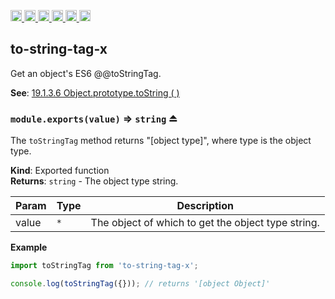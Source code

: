<a
  href="https://travis-ci.org/Xotic750/to-string-tag-x"
  title="Travis status">
<img
  src="https://travis-ci.org/Xotic750/to-string-tag-x.svg?branch=master"
  alt="Travis status" height="18">
</a>
<a
  href="https://david-dm.org/Xotic750/to-string-tag-x"
  title="Dependency status">
<img src="https://david-dm.org/Xotic750/to-string-tag-x/status.svg"
  alt="Dependency status" height="18"/>
</a>
<a
  href="https://david-dm.org/Xotic750/to-string-tag-x?type=dev"
  title="devDependency status">
<img src="https://david-dm.org/Xotic750/to-string-tag-x/dev-status.svg"
  alt="devDependency status" height="18"/>
</a>
<a
  href="https://badge.fury.io/js/to-string-tag-x"
  title="npm version">
<img src="https://badge.fury.io/js/to-string-tag-x.svg"
  alt="npm version" height="18">
</a>
<a
  href="https://www.jsdelivr.com/package/npm/to-string-tag-x"
  title="jsDelivr hits">
<img src="https://data.jsdelivr.com/v1/package/npm/to-string-tag-x/badge?style=rounded"
  alt="jsDelivr hits" height="18">
</a>
<a
  href="https://bettercodehub.com/results/Xotic750/to-string-tag-x"
  title="bettercodehub score">
<img src="https://bettercodehub.com/edge/badge/Xotic750/to-string-tag-x?branch=master"
  alt="bettercodehub score" height="18">
</a>

<a name="module_to-string-tag-x"></a>

## to-string-tag-x

Get an object's ES6 @@toStringTag.

**See**: [19.1.3.6 Object.prototype.toString ( )](http://www.ecma-international.org/ecma-262/6.0/#sec-object.prototype.tostring)  

<a name="exp_module_to-string-tag-x--module.exports"></a>

### `module.exports(value)` ⇒ <code>string</code> ⏏

The `toStringTag` method returns "[object type]", where type is the
object type.

**Kind**: Exported function  
**Returns**: <code>string</code> - The object type string.

| Param | Type            | Description                                        |
| ----- | --------------- | -------------------------------------------------- |
| value | <code>\*</code> | The object of which to get the object type string. |

**Example**

```js
import toStringTag from 'to-string-tag-x';

console.log(toStringTag({})); // returns '[object Object]'
```

